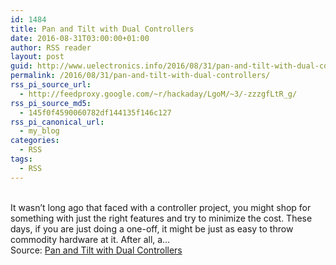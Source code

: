 ```yaml
---
id: 1484
title: Pan and Tilt with Dual Controllers
date: 2016-08-31T03:00:00+01:00
author: RSS reader
layout: post
guid: http://www.uelectronics.info/2016/08/31/pan-and-tilt-with-dual-controllers/
permalink: /2016/08/31/pan-and-tilt-with-dual-controllers/
rss_pi_source_url:
  - http://feedproxy.google.com/~r/hackaday/LgoM/~3/-zzzgfLtR_g/
rss_pi_source_md5:
  - 145f0f4590060782df144135f146c127
rss_pi_canonical_url:
  - my_blog
categories:
  - RSS
tags:
  - RSS
---
```

&#013;  
It wasn’t long ago that faced with a controller project, you might shop for something with just the right features and try to minimize the cost. These days, if you are just doing a one-off, it might be just as easy to throw commodity hardware at it. After all, a…&#013;  
Source: <a href="http://feedproxy.google.com/~r/hackaday/LgoM/~3/-zzzgfLtR_g/" target="_blank">Pan and Tilt with Dual Controllers</a>
